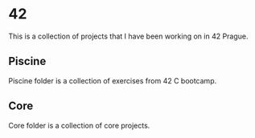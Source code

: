 # 42
This is a collection of projects that I have been working on in 42 Prague.

## Piscine
Piscine folder is a collection of exercises from 42 C bootcamp.

## Core
Core folder is a collection of core projects.
